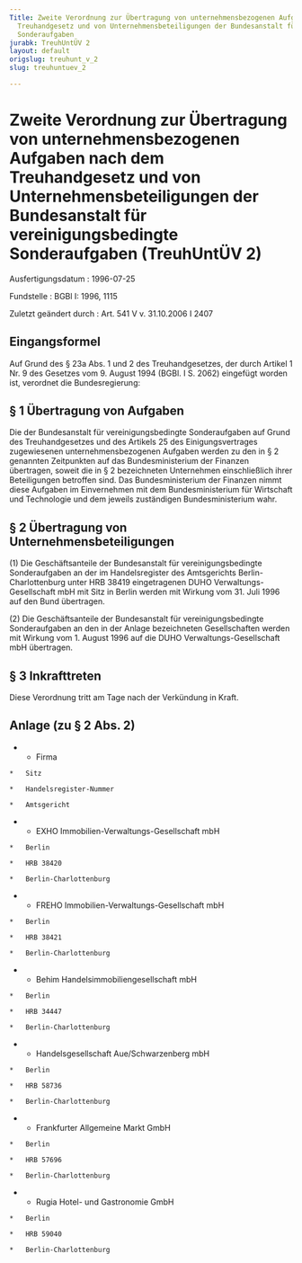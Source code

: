 ```yaml
---
Title: Zweite Verordnung zur Übertragung von unternehmensbezogenen Aufgaben nach dem
  Treuhandgesetz und von Unternehmensbeteiligungen der Bundesanstalt für vereinigungsbedingte
  Sonderaufgaben
jurabk: TreuhUntÜV 2
layout: default
origslug: treuhunt_v_2
slug: treuhuntuev_2

---
```


# Zweite Verordnung zur Übertragung von unternehmensbezogenen Aufgaben nach dem Treuhandgesetz und von Unternehmensbeteiligungen der Bundesanstalt für vereinigungsbedingte Sonderaufgaben (TreuhUntÜV 2)

Ausfertigungsdatum
:   1996-07-25

Fundstelle
:   BGBl I: 1996, 1115

Zuletzt geändert durch
:   Art. 541 V v. 31.10.2006 I 2407

## Eingangsformel

Auf Grund des § 23a Abs. 1 und 2 des Treuhandgesetzes, der durch
Artikel 1 Nr. 9 des Gesetzes vom 9. August 1994 (BGBl. I S. 2062)
eingefügt worden ist, verordnet die Bundesregierung:

## § 1 Übertragung von Aufgaben

Die der Bundesanstalt für vereinigungsbedingte Sonderaufgaben auf
Grund des Treuhandgesetzes und des Artikels 25 des Einigungsvertrages
zugewiesenen unternehmensbezogenen Aufgaben werden zu den in § 2
genannten Zeitpunkten auf das Bundesministerium der Finanzen
übertragen, soweit die in § 2 bezeichneten Unternehmen einschließlich
ihrer Beteiligungen betroffen sind. Das Bundesministerium der Finanzen
nimmt diese Aufgaben im Einvernehmen mit dem Bundesministerium für
Wirtschaft und Technologie und dem jeweils zuständigen
Bundesministerium wahr.

## § 2 Übertragung von Unternehmensbeteiligungen

(1) Die Geschäftsanteile der Bundesanstalt für vereinigungsbedingte
Sonderaufgaben an der im Handelsregister des Amtsgerichts Berlin-
Charlottenburg unter HRB 38419 eingetragenen DUHO Verwaltungs-
Gesellschaft mbH mit Sitz in Berlin werden mit Wirkung vom 31. Juli
1996 auf den Bund übertragen.

(2) Die Geschäftsanteile der Bundesanstalt für vereinigungsbedingte
Sonderaufgaben an den in der Anlage bezeichneten Gesellschaften werden
mit Wirkung vom 1. August 1996 auf die DUHO Verwaltungs-Gesellschaft
mbH übertragen.

## § 3 Inkrafttreten

Diese Verordnung tritt am Tage nach der Verkündung in Kraft.

## Anlage (zu § 2 Abs. 2)


*    *   Firma

    *   Sitz

    *   Handelsregister-Nummer

    *   Amtsgericht


*    *   EXHO Immobilien-Verwaltungs-Gesellschaft mbH

    *   Berlin

    *   HRB 38420

    *   Berlin-Charlottenburg


*    *   FREHO Immobilien-Verwaltungs-Gesellschaft mbH

    *   Berlin

    *   HRB 38421

    *   Berlin-Charlottenburg


*    *   Behim Handelsimmobiliengesellschaft mbH

    *   Berlin

    *   HRB 34447

    *   Berlin-Charlottenburg


*    *   Handelsgesellschaft Aue/Schwarzenberg mbH

    *   Berlin

    *   HRB 58736

    *   Berlin-Charlottenburg


*    *   Frankfurter Allgemeine Markt GmbH

    *   Berlin

    *   HRB 57696

    *   Berlin-Charlottenburg


*    *   Rugia Hotel- und Gastronomie GmbH

    *   Berlin

    *   HRB 59040

    *   Berlin-Charlottenburg




